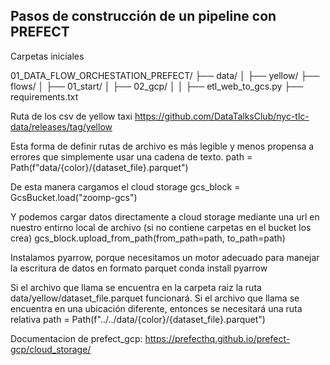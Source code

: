 ## Pasos de construcción de un pipeline con PREFECT

Carpetas iniciales

01_DATA_FLOW_ORCHESTATION_PREFECT/
├── data/
│   ├── yellow/
├── flows/
│   ├── 01_start/
│   ├── 02_gcp/
│   │   ├── etl_web_to_gcs.py
├── requirements.txt


Ruta de los csv de yellow taxi
https://github.com/DataTalksClub/nyc-tlc-data/releases/tag/yellow

Esta forma de definir rutas de archivo es más legible y menos propensa a errores que simplemente usar una cadena de texto. 
path = Path(f"data/{color}/{dataset_file}.parquet")

De esta manera cargamos el cloud storage
gcs_block = GcsBucket.load("zoomp-gcs")

Y podemos cargar datos directamente a cloud storage mediante una url en nuestro entirno local de archivo (si no contiene carpetas en el bucket los crea)
gcs_block.upload_from_path(from_path=path, to_path=path)

Instalamos pyarrow, porque necesitamos un motor adecuado para manejar la escritura de datos en formato parquet
conda install pyarrow


Si el archivo que llama se encuentra en la carpeta raiz la ruta data/yellow/dataset_file.parquet funcionará. Si el archivo que llama se encuentra en una ubicación diferente, entonces se necesitará una ruta relativa 
path = Path(f"../../data/{color}/{dataset_file}.parquet")

Documentacion de prefect_gcp: https://prefecthq.github.io/prefect-gcp/cloud_storage/

